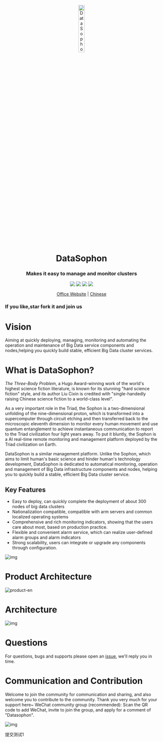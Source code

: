 <div align="center">
         <a href="https://github.com/gaodayu168/datasophon" target="_blank" rel="noopener noreferrer">
           <img src="website/static/img/logo.png" width="20%" height="20%" alt="DataSophon Logo" />
        </a>
 <h1>DataSophon</h1>
 <h3>Makes it easy to manage and monitor clusters</h3>
</div>

<p align="center">
  <img src="https://img.shields.io/github/release/gaodayu168/datasophon.svg">
  <img src="https://img.shields.io/github/stars/gaodayu168/datasophon">
  <img src="https://img.shields.io/github/forks/gaodayu168/datasophon">
  <a href="https://www.apache.org/licenses/LICENSE-2.0.html"><img src="https://img.shields.io/badge/license-Apache%202-4EB1BA.svg"></a>
  <p align="center">
    <a href="https://datasophon.github.io/datasophon-website/">Office Website</a> |
    <a href="https://github.com/datasophon/datasophon/blob/dev/README_CN.md">Chinese</a>
  </p>
</p>
<h3>If you like,star fork it and join us</h3>

# Vision

Aiming at quickly deploying, managing, monitoring and automating the operation and maintenance of Big Data service components and nodes,helping you quickly build stable, efficient Big Data cluster services.

# What is DataSophon?

*The Three-Body Problem*, a Hugo Award-winning work of the world's highest science fiction literature, is known for its stunning "hard science fiction" style, and its author Liu Cixin is credited with "single-handedly raising Chinese science fiction to a world-class level".

As a very important role in the Triad, the Sophon is a two-dimensional unfolding of the nine-dimensional proton, which is transformed into a supercomputer through circuit etching and then transferred back to the microscopic eleventh dimension to monitor every human movement and use quantum entanglement to achieve instantaneous communication to report to the Triad civilization four light years away. To put it bluntly, the Sophon is a AI real-time remote monitoring and management platform deployed by the Triad civilization on Earth.

DataSophon is a similar management platform. Unlike the Sophon, which aims to limit human's basic science and hinder human's technology development, DataSophon is dedicated to automatical monitoring, operation and management of Big Data infrastructure components and nodes, helping you to quickly build a stable, efficient Big Data cluster service.

## Key Features

* Easy to deploy, can quickly complete the deployment of about 300 nodes of big data clusters
* Nationalization compatible, compatible with arm servers and common localized operating systems
* Comprehensive and rich monitoring indicators, showing that the users care about most, based on production practice.
* Flexible and convenient alarm service, which can realize user-defined alarm groups and alarm indicators
* Strong scalability, users can integrate or upgrade any components through configuration.

![img](website/static/img/dashboard.png)

# Product Architecture

![product-en](./website/static/img/product-en.png)

# Architecture

![img](website/static/img/archive.png)

# Questions
For questions, bugs and supports please open an [issue](https://github.com/gaodayu168/datasophon/issues/new/choose), we'll reply you in time.

# Communication and Contribution

Welcome to join the community for communication and sharing, and also welcome you to contribute to the community.
Thank you very much for your support here~
WeChat community group (recommended): Scan the QR code to add WeChat, invite to join the group, and apply for a comment of "Datasophon".

![img](website/static/img/weixing.png)

提交测试1
